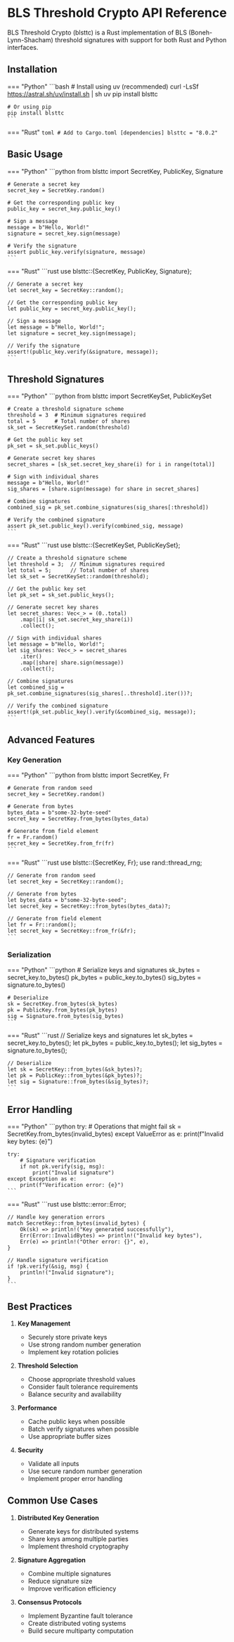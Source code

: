 # BLS Threshold Crypto API Reference

BLS Threshold Crypto (blsttc) is a Rust implementation of BLS (Boneh-Lynn-Shacham) threshold signatures with support for both Rust and Python interfaces.

## Installation

=== "Python"
    ```bash
    # Install using uv (recommended)
    curl -LsSf <https://astral.sh/uv/install.sh> | sh
    uv pip install blsttc

    # Or using pip
    pip install blsttc
    ```

=== "Rust"
    ```toml
    # Add to Cargo.toml
    [dependencies]
    blsttc = "8.0.2"
    ```

## Basic Usage

=== "Python"
    ```python
    from blsttc import SecretKey, PublicKey, Signature

    # Generate a secret key
    secret_key = SecretKey.random()

    # Get the corresponding public key
    public_key = secret_key.public_key()

    # Sign a message
    message = b"Hello, World!"
    signature = secret_key.sign(message)

    # Verify the signature
    assert public_key.verify(signature, message)
    ```

=== "Rust"
    ```rust
    use blsttc::{SecretKey, PublicKey, Signature};

    // Generate a secret key
    let secret_key = SecretKey::random();

    // Get the corresponding public key
    let public_key = secret_key.public_key();

    // Sign a message
    let message = b"Hello, World!";
    let signature = secret_key.sign(message);

    // Verify the signature
    assert!(public_key.verify(&signature, message));
    ```

## Threshold Signatures

=== "Python"
    ```python
    from blsttc import SecretKeySet, PublicKeySet

    # Create a threshold signature scheme
    threshold = 3  # Minimum signatures required
    total = 5      # Total number of shares
    sk_set = SecretKeySet.random(threshold)

    # Get the public key set
    pk_set = sk_set.public_keys()

    # Generate secret key shares
    secret_shares = [sk_set.secret_key_share(i) for i in range(total)]

    # Sign with individual shares
    message = b"Hello, World!"
    sig_shares = [share.sign(message) for share in secret_shares]

    # Combine signatures
    combined_sig = pk_set.combine_signatures(sig_shares[:threshold])

    # Verify the combined signature
    assert pk_set.public_key().verify(combined_sig, message)
    ```

=== "Rust"
    ```rust
    use blsttc::{SecretKeySet, PublicKeySet};

    // Create a threshold signature scheme
    let threshold = 3;  // Minimum signatures required
    let total = 5;      // Total number of shares
    let sk_set = SecretKeySet::random(threshold);

    // Get the public key set
    let pk_set = sk_set.public_keys();

    // Generate secret key shares
    let secret_shares: Vec<_> = (0..total)
        .map(|i| sk_set.secret_key_share(i))
        .collect();

    // Sign with individual shares
    let message = b"Hello, World!";
    let sig_shares: Vec<_> = secret_shares
        .iter()
        .map(|share| share.sign(message))
        .collect();

    // Combine signatures
    let combined_sig = pk_set.combine_signatures(sig_shares[..threshold].iter())?;

    // Verify the combined signature
    assert!(pk_set.public_key().verify(&combined_sig, message));
    ```

## Advanced Features

### Key Generation

=== "Python"
    ```python
    from blsttc import SecretKey, Fr

    # Generate from random seed
    secret_key = SecretKey.random()

    # Generate from bytes
    bytes_data = b"some-32-byte-seed"
    secret_key = SecretKey.from_bytes(bytes_data)

    # Generate from field element
    fr = Fr.random()
    secret_key = SecretKey.from_fr(fr)
    ```

=== "Rust"
    ```rust
    use blsttc::{SecretKey, Fr};
    use rand::thread_rng;

    // Generate from random seed
    let secret_key = SecretKey::random();

    // Generate from bytes
    let bytes_data = b"some-32-byte-seed";
    let secret_key = SecretKey::from_bytes(bytes_data)?;

    // Generate from field element
    let fr = Fr::random();
    let secret_key = SecretKey::from_fr(&fr);
    ```

### Serialization

=== "Python"
    ```python
    # Serialize keys and signatures
    sk_bytes = secret_key.to_bytes()
    pk_bytes = public_key.to_bytes()
    sig_bytes = signature.to_bytes()

    # Deserialize
    sk = SecretKey.from_bytes(sk_bytes)
    pk = PublicKey.from_bytes(pk_bytes)
    sig = Signature.from_bytes(sig_bytes)
    ```

=== "Rust"
    ```rust
    // Serialize keys and signatures
    let sk_bytes = secret_key.to_bytes();
    let pk_bytes = public_key.to_bytes();
    let sig_bytes = signature.to_bytes();

    // Deserialize
    let sk = SecretKey::from_bytes(&sk_bytes)?;
    let pk = PublicKey::from_bytes(&pk_bytes)?;
    let sig = Signature::from_bytes(&sig_bytes)?;
    ```

## Error Handling

=== "Python"
    ```python
    try:
        # Operations that might fail
        sk = SecretKey.from_bytes(invalid_bytes)
    except ValueError as e:
        print(f"Invalid key bytes: {e}")

    try:
        # Signature verification
        if not pk.verify(sig, msg):
            print("Invalid signature")
    except Exception as e:
        print(f"Verification error: {e}")
    ```

=== "Rust"
    ```rust
    use blsttc::error::Error;

    // Handle key generation errors
    match SecretKey::from_bytes(invalid_bytes) {
        Ok(sk) => println!("Key generated successfully"),
        Err(Error::InvalidBytes) => println!("Invalid key bytes"),
        Err(e) => println!("Other error: {}", e),
    }

    // Handle signature verification
    if !pk.verify(&sig, msg) {
        println!("Invalid signature");
    }
    ```

## Best Practices

1. **Key Management**
   - Securely store private keys
   - Use strong random number generation
   - Implement key rotation policies

2. **Threshold Selection**
   - Choose appropriate threshold values
   - Consider fault tolerance requirements
   - Balance security and availability

3. **Performance**
   - Cache public keys when possible
   - Batch verify signatures when possible
   - Use appropriate buffer sizes

4. **Security**
   - Validate all inputs
   - Use secure random number generation
   - Implement proper error handling

## Common Use Cases

1. **Distributed Key Generation**
   - Generate keys for distributed systems
   - Share keys among multiple parties
   - Implement threshold cryptography

2. **Signature Aggregation**
   - Combine multiple signatures
   - Reduce signature size
   - Improve verification efficiency

3. **Consensus Protocols**
   - Implement Byzantine fault tolerance
   - Create distributed voting systems
   - Build secure multiparty computation
